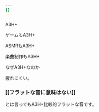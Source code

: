 ```yaml
---
{}
---
```

  

  

A3H+

ゲームもA3H+

ASMRもA3H+

楽曲制作もA3H+

  

なぜA3H+なのか

  

疲れにくい。

  

### [[フラットな音に意味はない]]

とは言ってもA3H+比較的フラットな音です。